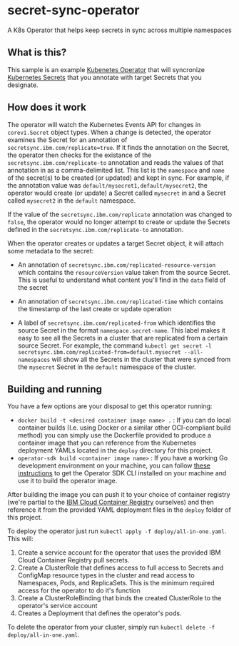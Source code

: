 # secret-sync-operator
A K8s Operator that helps keep secrets in sync across multiple namespaces

## What is this?
This sample is an example [Kubenetes Operator](https://coreos.com/operators/) that will syncronize [Kubernetes Secrets](https://kubernetes.io/docs/concepts/configuration/secret/) that you annotate with target Secrets that you designate.

## How does it work
The operator will watch the Kubernetes Events API for changes in `corev1.Secret` object types. When a change is detected, the operator examines the Secret for an annotation of `secretsync.ibm.com/replicate=true`. If it finds the annotation on the Secret, the operator then checks for the existance of the `secretsync.ibm.com/replicate-to` annotation and reads the values of that annotation in as a comma-delimited list. This list is the `namespace` and `name` of the secret(s) to be created (or updated) and kept in sync. For example, if the annotation value was `default/mysecret1,default/mysecret2`, the operator would create (or update) a Secret called `mysecret` in and a Secret called `mysecret2` in the `default` namespace. 

If the value of the `secretsync.ibm.com/replicate` annotation was changed to `false`, the operator would no longer attempt to create or update the Secrets defined in the `secretsync.ibm.com/replicate-to` annotation. 

When the operator creates or updates a target Secret object, it will attach some metadata to the secret:

* An annotation of `secretsync.ibm.com/replicated-resource-version` which contains the `resourceVersion` value taken from the source Secret. This is useful to understand what content you'll find in the `data` field of the secret

* An annotation of `secretsync.ibm.com/replicated-time` which contains the timestamp of the last create or update operation

* A label of `secretsync.ibm.com/replicated-from` which identifies the source Secret in the format `namespace.secret-name`. This label makes it easy to see all the Secrets in a cluster that are replicated from a certain source Secret. For example, the command `kubectl get secret -l secretsync.ibm.com/replicated-from=default.mysecret --all-namespaces` will show all the Secrets in the cluster that were synced from the `mysecret` Secret in the `default` namespace of the cluster.

## Building and running
You have a few options are your disposal to get this operator running: 
* `docker build -t <desired container image name> .` : If you can do local container builds (I.e. using Docker or a similar other OCI-compliant build method) you can simply use the Dockerfile provided to produce a container image that you can reference from the Kubernetes deployment YAMLs located in the `deploy` directory for this project. 
* `operator-sdk build <container image name>` : If you have a working Go development environment on your machine, you can follow [these instructions](https://github.com/operator-framework/operator-sdk/blob/master/doc/user/install-operator-sdk.md) to get the Operator SDK CLI installed on your machine and use it to build the operator image. 

After building the image you can push it to your choice of container registry (we're partial to the [IBM Cloud Container Registry](https://cloud.ibm.com/kubernetes/catalog/registry) ourselves) and then reference it from the provided YAML deployment files in the `deploy` folder of this project.

To deploy the operator just run `kubectl apply -f deploy/all-in-one.yaml`. This will:
1. Create a service account for the operator that uses the provided IBM Cloud Container Registry pull secrets. 
2. Create a ClusterRole that defines access to full access to Secrets and ConfigMap resource types in the cluster and read access to Namespaces, Pods, and ReplicaSets. This is the minimum required access for the operator to do it's function
3. Create a ClusterRoleBinding that binds the created ClusterRole to the operator's service account
4. Creates a Deployment that defines the operator's pods.

To delete the operator from your cluster, simply run `kubectl delete -f deploy/all-in-one.yaml`. 

